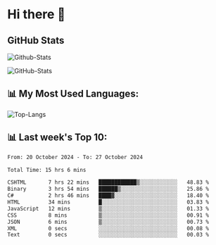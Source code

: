 # Hi there 👋

## GitHub Stats
![Github-Stats](https://github-readme-stats-sigma-five.vercel.app/api?username=ltorson&show_icons=true&theme=radical&count_private=true&show=reviews,discussions_started,discussions_answered,prs_merged,prs_merged_percentage)

![GitHub-Stats](https://github-readme-stats.vercel.app/api/wakatime?username=LeeTorson&theme=synthwave&size_weight=0.5&count_weight=0.5&title_color=36F9F6&langs_count=10&count_private=true)

## 📊 My Most Used Languages:
![Top-Langs](https://github-readme-stats-sigma-five.vercel.app/api/top-langs/?username=LTorson&layout=compact&langs_count=10)


## 📊 Last week's Top 10:
<!--START_SECTION:waka-->

```txt
From: 20 October 2024 - To: 27 October 2024

Total Time: 15 hrs 6 mins

CSHTML       7 hrs 22 mins   ████████████▒░░░░░░░░░░░░   48.83 %
Binary       3 hrs 54 mins   ██████▒░░░░░░░░░░░░░░░░░░   25.86 %
C#           2 hrs 46 mins   ████▓░░░░░░░░░░░░░░░░░░░░   18.40 %
HTML         34 mins         █░░░░░░░░░░░░░░░░░░░░░░░░   03.83 %
JavaScript   12 mins         ▒░░░░░░░░░░░░░░░░░░░░░░░░   01.33 %
CSS          8 mins          ▒░░░░░░░░░░░░░░░░░░░░░░░░   00.91 %
JSON         6 mins          ▒░░░░░░░░░░░░░░░░░░░░░░░░   00.73 %
XML          0 secs          ░░░░░░░░░░░░░░░░░░░░░░░░░   00.08 %
Text         0 secs          ░░░░░░░░░░░░░░░░░░░░░░░░░   00.03 %
```

<!--END_SECTION:waka-->
